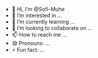 - 👋 Hi, I’m @Sofi-Muhe
- 👀 I’m interested in ...
- 🌱 I’m currently learning ...
- 💞️ I’m looking to collaborate on ...
- 📫 How to reach me ...
- 😄 Pronouns: ...
- ⚡ Fun fact: ...

<!---
Sofi-Muhe/Sofi-Muhe is a ✨ special ✨ repository because its `README.md` (this file) appears on your GitHub profile.
You can click the Preview link to take a look at your changes.
--->
